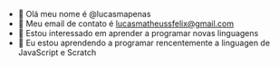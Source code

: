 - 👋 Olá meu nome é @lucasmapenas
- 📧 Meu email de contato é lucasmatheussfelix@gmail.com
- 👀 Estou interessado em aprender a programar novas linguagens 
- 🌱 Eu estou aprendendo a programar rencentemente a linguagen de JavaScript e Scratch 


<!---
lucasmapenas/lucasmapenas is a ✨ special ✨ repository because its `README.md` (this file) appears on your GitHub profile.
You can click the Preview link to take a look at your changes.
--->
